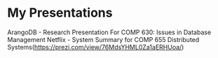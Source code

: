 # My Presentations

ArangoDB - Research Presentation For COMP 630: Issues in Database Management
Netflix - System Summary for COMP 655 Distributed Systems(https://prezi.com/view/76MdsYHML0Za1aERHUoa/)


